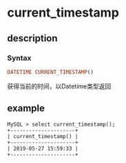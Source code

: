 # current_timestamp

## description

### Syntax

```Haskell
DATETIME CURRENT_TIMESTAMP()
```

获得当前的时间，以Datetime类型返回

## example

```Plain Text
MySQL > select current_timestamp();
+---------------------+
| current_timestamp() |
+---------------------+
| 2019-05-27 15:59:33 |
+---------------------+
```
